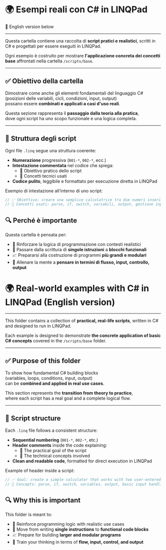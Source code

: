 # 🌍 Esempi reali con C# in LINQPad  
🔽 English version below

---

Questa cartella contiene una raccolta di **script pratici e realistici**, scritti in C# e progettati per essere eseguiti in LINQPad.

Ogni esempio è costruito per mostrare **l'applicazione concreta dei concetti base** affrontati nella cartella `/scripts/base`.

---

## ✅ Obiettivo della cartella

Dimostrare come anche gli elementi fondamentali del linguaggio C#  
(posizioni delle variabili, cicli, condizioni, input, output)  
possano essere **combinati e applicati a casi d'uso reali**.

Questa sezione rappresenta il **passaggio dalla teoria alla pratica**,  
dove ogni script ha uno scopo funzionale e una logica completa.

---

## 📂 Struttura degli script

Ogni file `.linq` segue una struttura coerente:

- **Numerazione** progressiva (`001-*`, `002-*`, ecc.)
- **Intestazione commentata** nel codice che spiega:
  - 🎯 Obiettivo pratico dello script
  - 🧠 Concetti tecnici usati
- **Codice pulito**, leggibile e formattato per esecuzione diretta in LINQPad

Esempio di intestazione all’interno di uno script:

```csharp
// ✅ Obiettivo: creare una semplice calcolatrice tra due numeri inseriti da tastiera
// 🧠 Concetti usati: parse, if, switch, variabili, output, gestione input base
```
## 🔍 Perché è importante

Questa cartella è pensata per:

- 🧠 Rinforzare la logica di programmazione con contesti realistici  
- 🧱 Passare dalla scrittura di **singole istruzioni** a **blocchi funzionali**  
- 📈 Prepararsi alla costruzione di programmi **più grandi e modulari**  
- 🎯 Allenare la mente a **pensare in termini di flusso, input, controllo, output**

# 🌍 Real-world examples with C# in LINQPad (English version)

---

This folder contains a collection of **practical, real-life scripts**, written in C# and designed to run in LINQPad.

Each example is designed to demonstrate **the concrete application of basic C# concepts** covered in the `/scripts/base` folder.

---

## ✅ Purpose of this folder

To show how fundamental C# building blocks  
(variables, loops, conditions, input, output)  
can be **combined and applied in real use cases**.

This section represents the **transition from theory to practice**,  
where each script has a real goal and a complete logical flow.

---

## 📂 Script structure

Each `.linq` file follows a consistent structure:

- **Sequential numbering** (`001-*`, `002-*`, etc.)
- **Header comments** inside the code explaining:
  - 🎯 The practical goal of the script  
  - 🧠 The technical concepts involved
- **Clean and readable code**, formatted for direct execution in LINQPad

Example of header inside a script:

```csharp
// ✅ Goal: create a simple calculator that works with two user-entered numbers
// 🧠 Concepts: parse, if, switch, variables, output, basic input handling
```

## 🔍 Why this is important

This folder is meant to:

- 🧠 Reinforce programming logic with realistic use cases  
- 🧱 Move from writing **single instructions** to **functional code blocks**  
- 📈 Prepare for building **larger and modular programs**  
- 🎯 Train your thinking in terms of **flow, input, control, and output**

